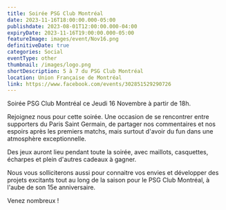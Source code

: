 ```yaml
---
title: Soirée PSG Club Montréal
date: 2023-11-16T18:00:00.000-05:00
publishdate: 2023-08-01T12:00:00.000-04:00
expiryDate: 2023-11-16T19:00:00.000-05:00
featureImage: images/event/Nov16.png
definitiveDate: true
categories: Social
eventType: other
thumbnail: /images/logo.png
shortDescription: 5 à 7 du PSG Club Montréal
location: Union Française de Montréal
link: https://www.facebook.com/events/302851529290726
---
```


Soirée PSG Club Montréal ce Jeudi 16 Novembre à partir de 18h.

Rejoignez nous pour cette soirée. Une occasion de se rencontrer entre supporters du Paris Saint Germain, de partager nos commentaires et nos espoirs après les premiers matchs, mais surtout d'avoir du fun dans une atmosphère exceptionnelle.

Des jeux auront lieu pendant toute la soirée, avec maillots, casquettes, écharpes et plein d'autres cadeaux à gagner.

Nous vous solliciterons aussi pour connaitre vos envies et développer des projets excitants tout au long de la saison pour le PSG Club Montréal, à l'aube de son 15e anniversaire.

Venez nombreux !
